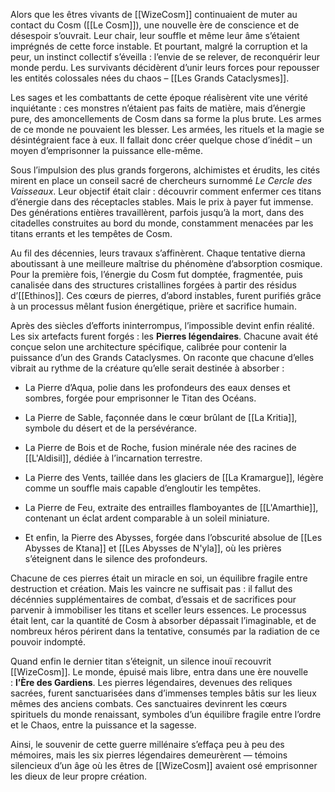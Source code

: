 Alors que les êtres vivants de [[WizeCosm]] continuaient de muter au contact du Cosm ([[Le Cosm]]), une nouvelle ère de conscience et de désespoir s’ouvrait. Leur chair, leur souffle et même leur âme s’étaient imprégnés de cette force instable. Et pourtant, malgré la corruption et la peur, un instinct collectif s’éveilla : l’envie de se relever, de reconquérir leur monde perdu. Les survivants décidèrent d’unir leurs forces pour repousser les entités colossales nées du chaos – [[Les Grands Cataclysmes]].

Les sages et les combattants de cette époque réalisèrent vite une vérité inquiétante : ces monstres n’étaient pas faits de matière, mais d’énergie pure, des amoncellements de Cosm dans sa forme la plus brute. Les armes de ce monde ne pouvaient les blesser. Les armées, les rituels et la magie se désintégraient face à eux. Il fallait donc créer quelque chose d’inédit – un moyen d’emprisonner la puissance elle-même.

Sous l’impulsion des plus grands forgerons, alchimistes et érudits, les cités mirent en place un conseil sacré de chercheurs surnommé _Le Cercle des Vaisseaux_. Leur objectif était clair : découvrir comment enfermer ces titans d’énergie dans des réceptacles stables. Mais le prix à payer fut immense. Des générations entières travaillèrent, parfois jusqu’à la mort, dans des citadelles construites au bord du monde, constamment menacées par les titans errants et les tempêtes de Cosm.

Au fil des décennies, leurs travaux s’affinèrent. Chaque tentative dierna aboutissant à une meilleure maîtrise du phénomène d’absorption cosmique. Pour la première fois, l’énergie du Cosm  fut domptée, fragmentée, puis canalisée dans des structures cristallines forgées à partir des résidus d’[[Ethinos]]. Ces cœurs de pierres, d’abord instables, furent purifiés grâce à un processus mêlant fusion énergétique, prière et sacrifice humain.

Après des siècles d’efforts ininterrompus, l’impossible devint enfin réalité. Les six artefacts furent forgés : les **Pierres légendaires**. Chacune avait été conçue selon une architecture spécifique, calibrée pour contenir la puissance d’un des Grands Cataclysmes. On raconte que chacune d’elles vibrait au rythme de la créature qu’elle serait destinée à absorber :

- La Pierre d’Aqua, polie dans les profondeurs des eaux denses et sombres, forgée pour emprisonner le Titan des Océans.
    
- La Pierre de Sable, façonnée dans le cœur brûlant de [[La Kritia]], symbole du désert et de la persévérance.
    
- La Pierre de Bois et de Roche, fusion minérale née des racines de [[L'Aldisil]], dédiée à l’incarnation terrestre.
    
- La Pierre des Vents, taillée dans les glaciers de [[La Kramargue]], légère comme un souffle mais capable d’engloutir les tempêtes.
    
- La Pierre de Feu, extraite des entrailles flamboyantes de [[L'Amarthie]], contenant un éclat ardent comparable à un soleil miniature.
    
- Et enfin, la Pierre des Abysses, forgée dans l’obscurité absolue de [[Les Abysses de Ktana]] et [[Les Abysses de N'yla]], où les prières s’éteignent dans le silence des profondeurs.
    

Chacune de ces pierres était un miracle en soi, un équilibre fragile entre destruction et création. Mais les vaincre ne suffisait pas : il fallut des décénnies supplémentaires de combat, d’essais et de sacrifices pour parvenir à immobiliser les titans et sceller leurs essences. Le processus était lent, car la quantité de Cosm à absorber dépassait l’imaginable, et de nombreux héros périrent dans la tentative, consumés par la radiation de ce pouvoir indompté.

Quand enfin le dernier titan s’éteignit, un silence inouï recouvrit [[WizeCosm]]. Le monde, épuisé mais libre, entra dans une ère nouvelle : **l’Ère des Gardiens**. Les pierres légendaires, devenues des reliques sacrées, furent sanctuarisées dans d’immenses temples bâtis sur les lieux mêmes des anciens combats. Ces sanctuaires devinrent les cœurs spirituels du monde renaissant, symboles d’un équilibre fragile entre l’ordre et le Chaos, entre la puissance et la sagesse.

Ainsi, le souvenir de cette guerre millénaire s’effaça peu à peu des mémoires, mais les six pierres légendaires demeurèrent — témoins silencieux d’un âge où les êtres de [[WizeCosm]] avaient osé emprisonner les dieux de leur propre création.

